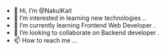 - 👋 Hi, I’m @NakulKait
- 👀 I’m interested in learning new technologies ..
- 🌱 I’m currently learning Frontend Web Developer .
- 💞️ I’m looking to collaborate on Backend developer .
- 📫 How to reach me ...

<!---
NakulKait/NakulKait is a ✨ special ✨ repository because its `README.md` (this file) appears on your GitHub profile.
You can click the Preview link to take a look at your changes.
--->
